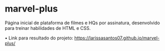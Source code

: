 # marvel-plus
Página inicial de plataforma de filmes e HQs por assinatura, desenvolvido para treinar habilidades de HTML e CSS.

• Link para resultado do projeto:
https://larissasantos07.github.io/marvel-plus/
